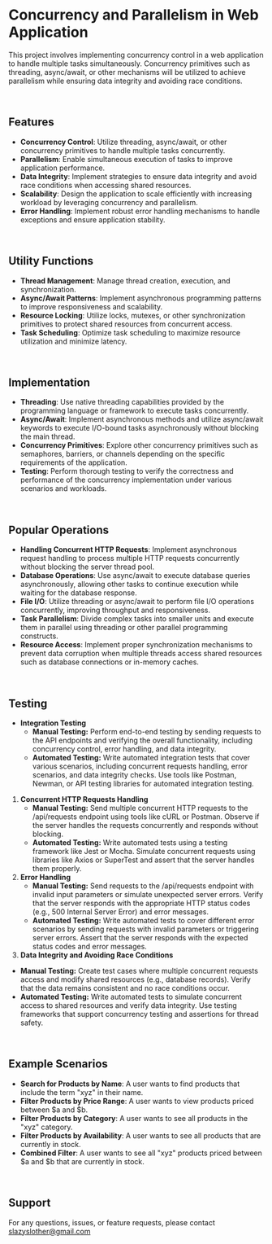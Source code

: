 # Concurrency and Parallelism in Web Application

This project involves implementing concurrency control in a web application to handle multiple tasks simultaneously. Concurrency primitives such as threading, async/await, or other mechanisms will be utilized to achieve parallelism while ensuring data integrity and avoiding race conditions.

<br/>

## Features

- __Concurrency Control__: Utilize threading, async/await, or other concurrency primitives to handle multiple tasks concurrently.
- __Parallelism__: Enable simultaneous execution of tasks to improve application performance.
- __Data Integrity__: Implement strategies to ensure data integrity and avoid race conditions when accessing shared resources.
- __Scalability__: Design the application to scale efficiently with increasing workload by leveraging concurrency and parallelism.
- __Error Handling__: Implement robust error handling mechanisms to handle exceptions and ensure application stability.

<br/>

## Utility Functions

- __Thread Management__: Manage thread creation, execution, and synchronization.
- __Async/Await Patterns__: Implement asynchronous programming patterns to improve responsiveness and scalability.
- __Resource Locking__: Utilize locks, mutexes, or other synchronization primitives to protect shared resources from concurrent access.
- __Task Scheduling__: Optimize task scheduling to maximize resource utilization and minimize latency.

<br/>

## Implementation

- __Threading__: Use native threading capabilities provided by the programming language or framework to execute tasks concurrently.
- __Async/Await__: Implement asynchronous methods and utilize async/await keywords to execute I/O-bound tasks asynchronously without blocking the main thread.
- __Concurrency Primitives__: Explore other concurrency primitives such as semaphores, barriers, or channels depending on the specific requirements of the application.
- __Testing__: Perform thorough testing to verify the correctness and performance of the concurrency implementation under various scenarios and workloads.

<br/>

## Popular Operations

- __Handling Concurrent HTTP Requests__: Implement asynchronous request handling to process multiple HTTP requests concurrently without blocking the server thread pool.
- __Database Operations__: Use async/await to execute database queries asynchronously, allowing other tasks to continue execution while waiting for the database response.
- __File I/O__: Utilize threading or async/await to perform file I/O operations concurrently, improving throughput and responsiveness.
- __Task Parallelism__: Divide complex tasks into smaller units and execute them in parallel using threading or other parallel programming constructs.
- __Resource Access__: Implement proper synchronization mechanisms to prevent data corruption when multiple threads access shared resources such as database connections or in-memory caches.

<br/>

## Testing

- __Integration Testing__
  - **Manual Testing:** Perform end-to-end testing by sending requests to the API endpoints and verifying the overall functionality, including concurrency control, error handling, and data integrity.
  - **Automated Testing:** Write automated integration tests that cover various scenarios, including concurrent requests handling, error scenarios, and data integrity checks. Use tools like Postman, Newman, or API testing libraries for automated integration testing.


1. __Concurrent HTTP Requests Handling__
   - **Manual Testing:** Send multiple concurrent HTTP requests to the /api/requests endpoint using tools like cURL or Postman. Observe if the server handles the requests concurrently and responds without blocking.
   - **Automated Testing:** Write automated tests using a testing framework like Jest or Mocha. Simulate concurrent requests using libraries like Axios or SuperTest and assert that the server handles them properly.
2. __Error Handling__
   - **Manual Testing:** Send requests to the /api/requests endpoint with invalid input parameters or simulate unexpected server errors. Verify that the server responds with the appropriate HTTP status codes (e.g., 500 Internal Server Error) and error messages.
   - **Automated Testing:** Write automated tests to cover different error scenarios by sending requests with invalid parameters or triggering server errors. Assert that the server responds with the expected status codes and error messages.
3. __Data Integrity and Avoiding Race Conditions__
  - **Manual Testing:** Create test cases where multiple concurrent requests access and modify shared resources (e.g., database records). Verify that the data remains consistent and no race conditions occur.
  - **Automated Testing:** Write automated tests to simulate concurrent access to shared resources and verify data integrity. Use testing frameworks that support concurrency testing and assertions for thread safety.

<br/>

## Example Scenarios

- __Search for Products by Name__: A user wants to find products that include the term "xyz" in their name.
- __Filter Products by Price Range__: A user wants to view products priced between $a and $b.
- __Filter Products by Category__: A user wants to see all products in the "xyz" category.
- __Filter Products by Availability__: A user wants to see all products that are currently in stock.
- __Combined Filter__: A user wants to see all "xyz" products priced between $a and $b that are currently in stock.


<br/>

## Support

For any questions, issues, or feature requests, please contact slazyslother@gmail.com

